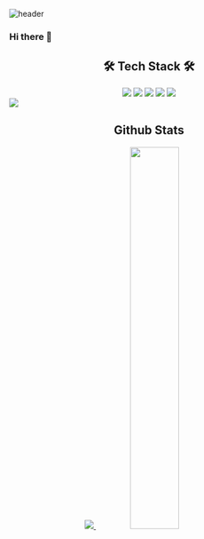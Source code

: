 ![header](https://capsule-render.vercel.app/api?type=waving&color=gradient&height=120&animation=fadeIn&section=footer&text=🚗🚘🚛&fontAlign=70)

### Hi there 👋
<h2 align="center"> 🛠 Tech Stack 🛠 </h2>

<div align="center">
	<img src="https://img.shields.io/badge/Java-007396?style=flat&logo=Java&logoColor=white" />
  <img src="https://img.shields.io/badge/Spring-6DB33F?style=flat&logo=Spring&logoColor=white"/>
  <img src="https://img.shields.io/badge/Spring Boot-007396?style=flat&logo=Spring Boot&logoColor=white" />
	<img src="https://img.shields.io/badge/HTML5-E34F26?style=flat&logo=HTML5&logoColor=white" />
	<img src="https://img.shields.io/badge/CSS3-1572B6?style=flat&logo=CSS3&logoColor=white" />
 </div>
 
<img src="https://img.shields.io/badge/아이콘내용-바탕색?style=flat&logo=로고이름&logoColor=white"/>

<h2 align="center">  Github Stats  </h2>
<div align="center">
<a href="s">
  <img src="https://github-readme-stats.vercel.app/api/top-langs/?username=DUYOUNGKIM&exclude_repo=dkssud8150.github.io&layout=compact&theme=tokyonight" />
</a>
<a href="s">
  <img src="https://github-readme-stats.vercel.app/api?username=DUYOUNGKIM&theme=tokyonight&show_icons=true" width="42%" />
</a>
 </div>

